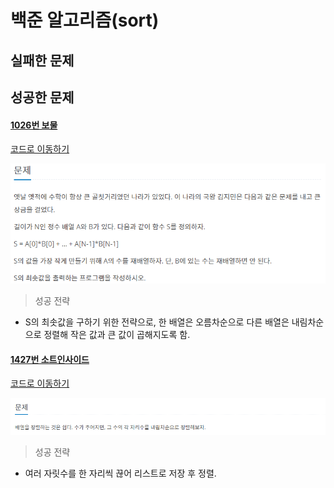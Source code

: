 # 백준 알고리즘(sort)

## 실패한 문제





## 성공한 문제

#### [1026번 보물](https://www.acmicpc.net/problem/1026)

[코드로 이동하기](https://github.com/yeomkyeorae/algorithm/blob/master/BJ/sort/1026_treasure.py)

![이미지 이름](./images/1026.PNG)

> 성공 전략

- S의 최솟값을 구하기 위한 전략으로, 한 배열은 오름차순으로 다른 배열은 내림차순으로 정렬해 작은 값과 큰 값이 곱해지도록 함.



#### [1427번 소트인사이드](https://www.acmicpc.net/problem/1427)

[코드로 이동하기](https://github.com/yeomkyeorae/algorithm/blob/master/BJ/sort/1427_sort_inside.py)

![1427](./images/1427.PNG)



> 성공 전략

- 여러 자릿수를 한 자리씩 끊어 리스트로 저장 후 정렬.